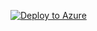 [![Deploy to Azure](https://aka.ms/deploytoazurebutton)](https://portal.azure.com/#create/Microsoft.Template/uri/https%3A%2F%2Fgithub.com%2Fmacavall%2Ftestflex5601%2Fraw%2Frefs%2Fheads%2Fmaster%2Ftemplate1.json)
